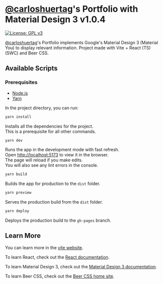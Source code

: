 # [@carloshuertag](https://github.com/carloshuertag)'s Portfolio with Material Design 3 v1.0.4

[![License: GPL v3](https://img.shields.io/badge/License-GPLv3-blue.svg)](https://www.gnu.org/licenses/gpl-3.0)

[@carloshuertag](https://github.com/carloshuertag)'s Portfolio implements Google's Material Design 3 (Material You) to display relevant information. Project made with Vite + React (TS) (SWC) and Beer CSS.

## Available Scripts

### Prerequisites

- [Node.js](https://nodejs.org/)
- [Yarn](https://yarnpkg.com/)

In the project directory, you can run:

```bash
yarn install
```

Installs all the dependencies for the project.\
This is a prerequisite for all other commands.

```bash
yarn dev
```

Runs the app in the development mode with fast refresh.\
Open [http://localhost:5173](http://localhost:5173) to view it in the browser.\
The page will reload if you make edits.\
You will also see any lint errors in the console.

```bash
yarn build
```

Builds the app for production to the `dist` folder.

```bash
yarn preview
```

Serves the production build from the `dist` folder.

```bash
yarn deploy
```

Deploys the production build to the `gh-pages` branch.

## Learn More

You can learn more in the [vite website](https://vitejs.dev/).

To learn React, check out the [React documentation](https://reactjs.org/).

To learn Material Design 3, check out the [Material Design 3 documentation](https://m3.material.io/).

To learn Beer CSS, check out the [Beer CSS home site](https://beercss.com/).
